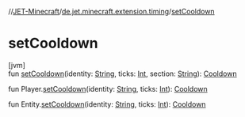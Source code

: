 //[JET-Minecraft](../../index.md)/[de.jet.minecraft.extension.timing](index.md)/[setCooldown](set-cooldown.md)

# setCooldown

[jvm]\
fun [setCooldown](set-cooldown.md)(identity: [String](https://kotlinlang.org/api/latest/jvm/stdlib/kotlin/-string/index.html), ticks: [Int](https://kotlinlang.org/api/latest/jvm/stdlib/kotlin/-int/index.html), section: [String](https://kotlinlang.org/api/latest/jvm/stdlib/kotlin/-string/index.html)): [Cooldown](../de.jet.minecraft.tool.timing.cooldown/-cooldown/index.md)

fun Player.[setCooldown](set-cooldown.md)(identity: [String](https://kotlinlang.org/api/latest/jvm/stdlib/kotlin/-string/index.html), ticks: [Int](https://kotlinlang.org/api/latest/jvm/stdlib/kotlin/-int/index.html)): [Cooldown](../de.jet.minecraft.tool.timing.cooldown/-cooldown/index.md)

fun Entity.[setCooldown](set-cooldown.md)(identity: [String](https://kotlinlang.org/api/latest/jvm/stdlib/kotlin/-string/index.html), ticks: [Int](https://kotlinlang.org/api/latest/jvm/stdlib/kotlin/-int/index.html)): [Cooldown](../de.jet.minecraft.tool.timing.cooldown/-cooldown/index.md)
